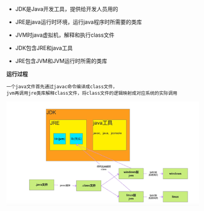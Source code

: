 * JDK是Java开发工具，提供给开发人员用的
* JRE是java运行时环境，运行java程序时所需要的类库
* JVM时java虚拟机，解释和执行class文件

* JDK包含JRE和java工具
* JRE包含JVM和JVM运行时所需的类库

**运行过程**
```text
一个java文件首先通过javac命令编译成class文件，
jvm再调用jre类库解释class文件，将class文件的逻辑映射成对应系统的实际调用
```

![img.png](img.png)



